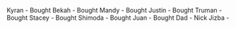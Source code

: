 Kyran - Bought 
Bekah - Bought 
Mandy - Bought
Justin - Bought
Truman - Bought
Stacey - Bought 
Shimoda - Bought
Juan - Bought
Dad - 
Nick Jizba - 